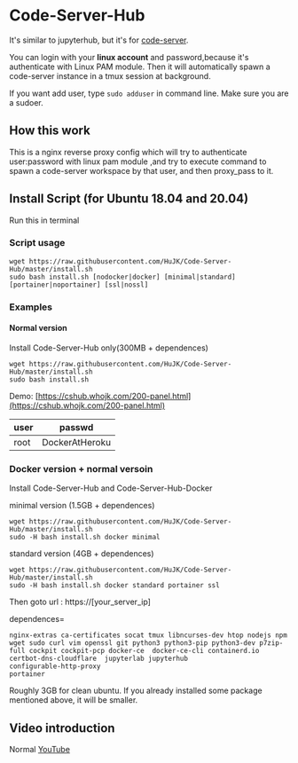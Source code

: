 # Code-Server-Hub
It's similar to jupyterhub, but it's for [code-server](https://github.com/cdr/code-server).

You can login with your **linux account** and password,because it's authenticate with Linux PAM module. 
Then it will automatically spawn a code-server instance in a tmux session at background.

If you want add user, type ```sudo adduser``` in command line. Make sure you are a sudoer.

## How this work
This is a nginx reverse proxy config which will try to authenticate user:password with linux pam module ,and try to execute command to spawn a code-server workspace by that user, and then proxy_pass to it.

## Install Script (for Ubuntu 18.04 and 20.04)
Run this in terminal

### Script usage
```
wget https://raw.githubusercontent.com/HuJK/Code-Server-Hub/master/install.sh
sudo bash install.sh [nodocker|docker] [minimal|standard] [portainer|noportainer] [ssl|nossl]
```
### Examples
#### Normal version

Install Code-Server-Hub only(300MB + dependences)

```
wget https://raw.githubusercontent.com/HuJK/Code-Server-Hub/master/install.sh
sudo bash install.sh
```
Demo:
[https://cshub.whojk.com/200-panel.html](https://cshub.whojk.com/200-panel.html) 


user|passwd
----|---------------
root|DockerAtHeroku

### Docker version + normal versoin

Install Code-Server-Hub and Code-Server-Hub-Docker

minimal version (1.5GB + dependences)
```
wget https://raw.githubusercontent.com/HuJK/Code-Server-Hub/master/install.sh
sudo -H bash install.sh docker minimal
```

standard version (4GB + dependences)
```
wget https://raw.githubusercontent.com/HuJK/Code-Server-Hub/master/install.sh
sudo -H bash install.sh docker standard portainer ssl
```

Then goto url : https://\[your_server_ip\]


dependences=
```
nginx-extras ca-certificates socat tmux libncurses-dev htop nodejs npm wget sudo curl vim openssl git python3 python3-pip python3-dev p7zip-full cockpit cockpit-pcp docker-ce  docker-ce-cli containerd.io
certbot-dns-cloudflare  jupyterlab jupyterhub
configurable-http-proxy
portainer
```
Roughly 3GB for clean ubuntu. If you already installed some package mentioned above, it will be smaller.

## Video introduction

Normal [YouTube](https://www.youtube.com/watch?v=d66OmV22UFI)

